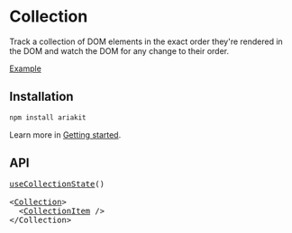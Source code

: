 # Collection

<p data-description>
  Track a collection of DOM elements in the exact order they're rendered in the DOM and watch the DOM for any change to their order.
</p>

<a href="./__examples__/collection/index.tsx" data-playground>Example</a>

## Installation

```sh
npm install ariakit
```

Learn more in [Getting started](/guide/getting-started).

## API

<pre data-api>
<a href="/api-reference/collection-state">useCollectionState</a>()

&lt;<a href="/api-reference/collection">Collection</a>&gt;
  &lt;<a href="/api-reference/collection-item">CollectionItem</a> /&gt;
&lt;/Collection&gt;
</pre>
